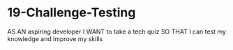 # 19-Challenge-Testing
AS AN aspiring developer I WANT to take a tech quiz SO THAT I can test my knowledge and improve my skills
